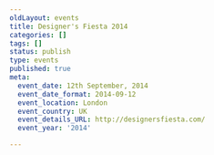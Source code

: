 ```yaml
---
oldLayout: events
title: Designer's Fiesta 2014
categories: []
tags: []
status: publish
type: events
published: true
meta:
  event_date: 12th September, 2014
  event_date_format: 2014-09-12
  event_location: London
  event_country: UK
  event_details_URL: http://designersfiesta.com/
  event_year: '2014'

---
```

